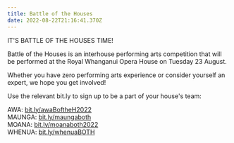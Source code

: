 ```yaml
---
title: Battle of the Houses
date: 2022-08-22T21:16:41.370Z
---
```

IT'S BATTLE OF THE HOUSES TIME!  

Battle of the Houses is an interhouse performing arts competition that will be performed at the Royal Whanganui Opera House on Tuesday 23 August.  

Whether you have zero performing arts experience or consider yourself an expert, we hope you get involved!  

Use the relevant bit.ly to sign up to be a part of your house's team:  

AWA: [bit.ly/awaBoftheH2022](https://docs.google.com/forms/d/1OUhOhFMIQArcTtBxzwBhllYJSIM5ltE_oA89maHdnls/viewform?edit_requested=true)  
MAUNGA: [bit.ly/maungaboth](https://accounts.google.com/ServiceLogin/webreauth?service=wise&passive=1209600&osid=1&continue=https%3A%2F%2Fdocs.google.com%2Fforms%2Fd%2Fe%2F1FAIpQLSc8tG2bEUcp6IUEzYGQJdRMKPcB-XI4BFdw_4cmqKGpBd77vA%2Fviewform&followup=https%3A%2F%2Fdocs.google.com%2Fforms%2Fd%2Fe%2F1FAIpQLSc8tG2bEUcp6IUEzYGQJdRMKPcB-XI4BFdw_4cmqKGpBd77vA%2Fviewform&ltmpl=forms&authuser=0&flowName=GlifWebSignIn&flowEntry=ServiceLogin)  
MOANA: [bit.ly/moanaboth2022](https://docs.google.com/forms/d/1w-fUqzEihj50Wlho29Z88Oq0XKTYyG5Pa_Rm26Xp3bA/viewform?edit_requested=true)  
WHENUA: [bit.ly/whenuaBOTH](https://docs.google.com/forms/d/e/1FAIpQLSdBSwmnYfamiOFW7pE8XOEAnecNYOmH9REx9GRJ3ZNfxMt-RQ/viewform)